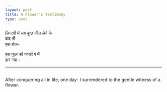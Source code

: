 ```yaml
---
layout: post
title: A Flower's Testimony
type: post
---
```


ज़िन्दगी में सब कुछ जीत लेने के\
बाद भी\
एक रोज़-

एक फूल की ग़वाही पे मैं\
हार गया।

---
<br>
After conquering all in life, one day-
I surrendered to the gentle witness of a flower.
